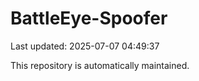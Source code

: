 # BattleEye-Spoofer

Last updated: 2025-07-07 04:49:37

This repository is automatically maintained.
